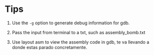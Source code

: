 # Tips

1. Use the `-g` option to generate debug information for gdb.

2. Pass the input from terminal to a txt, such as assembly_bomb.txt

3. Use layout asm to view the assembly code in gdb, te va llevando a donde estas parado concretamente.

